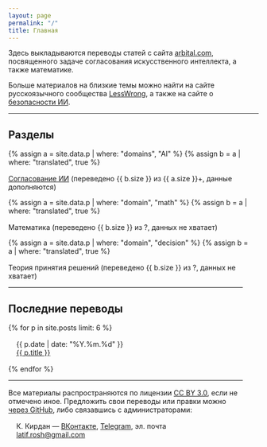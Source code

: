 ```yaml
---
layout: page
permalink: "/"
title: Главная
---
```

Здесь выкладываются переводы статей с сайта [arbital.com](https://arbital.com), посвященного задаче согласования искусственного интеллекта, а также математике.

Больше материалов на близкие темы можно найти на сайте русскоязычного сообщества [LessWrong](https://lesswrong.ru/), а также на сайте о [безопасности ИИ](https://aisafety.ru/).

<hr style="margin-bottom:16px">

<h2><b>Разделы</b></h2>

{% assign a = site.data.p | where: "domains", "AI" %}
{% assign b = a | where: "translated", true %}
<div class="post" style="margin:16px 16px 0 0"><a href="/explore/ai_alignment">Согласование ИИ</a> (переведено {{ b.size }} из {{ a.size }}+, данные дополняются)</div>

{% assign a = site.data.p | where: "domain", "math" %}
{% assign b = a | where: "translated", true %}
<div class="post" style="margin:16px 16px 0 0">Математика (переведено {{ b.size }} из ?, данных не хватает)<div>

{% assign a = site.data.p | where: "domain", "decision" %}
{% assign b = a | where: "translated", true %}
<div class="post" style="margin:16px 16px 0 0">Теория принятия решений (переведено {{ b.size }} из ?, данных не хватает)<div>

<hr style="margin-bottom:16px">

<h2><b>Последние переводы</b></h2>

{% for p in site.posts limit: 6 %}
<div class="post" style="margin:16px">
<div class="post-date" style="margin:0">{{ p.date | date: "%Y.%m.%d" }}</div>
<a href="{{ p.url }}">{{ p.title }}</a>
</div>
{% endfor %}

<hr style="margin-bottom:16px">

Все материалы распространяются по лицензии <a href="https://creativecommons.org/licenses/by/3.0/deed.ru">CC BY 3.0</a>, если не отмечено иное. Предложить свои переводы или правки можно <a href="https://github.com/Arbital-RU/arbital-ru.github.io">через GitHub</a>, либо связавшись с администраторами:

<div class="post" style="margin:16px">
К. Кирдан — <a href="https://vk.com/latif_rosh">ВКонтакте</a>, <a href="https://t.me/KKirdan">Telegram</a>, эл. почта <a href="mailto:latif.rosh@gmail.com">latif.rosh@gmail.com</a>
</div>
